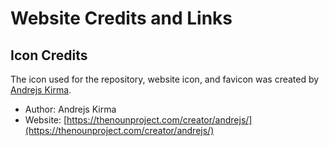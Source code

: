 # Website Credits and Links

## Icon Credits

The icon used for the repository, website icon, and favicon was created by [Andrejs Kirma](https://thenounproject.com/creator/andrejs/).

- Author: Andrejs Kirma
- Website: [https://thenounproject.com/creator/andrejs/](https://thenounproject.com/creator/andrejs/)
